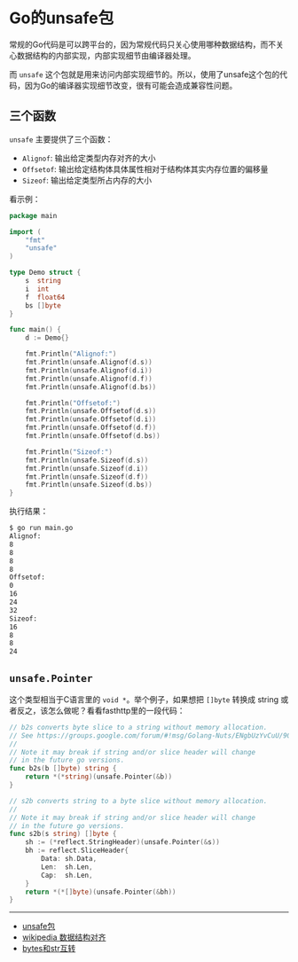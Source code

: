 # Go的unsafe包

常规的Go代码是可以跨平台的，因为常规代码只关心使用哪种数据结构，而不关心数据结构的内部实现，内部实现细节由编译器处理。

而 `unsafe` 这个包就是用来访问内部实现细节的。所以，使用了unsafe这个包的代码，因为Go的编译器实现细节改变，很有可能会造成兼容性问题。

## 三个函数

`unsafe` 主要提供了三个函数：

- `Alignof`: 输出给定类型内存对齐的大小
- `Offsetof`: 输出给定结构体具体属性相对于结构体其实内存位置的偏移量
- `Sizeof`: 输出给定类型所占内存的大小

看示例：

```go
package main

import (
	"fmt"
	"unsafe"
)

type Demo struct {
	s  string
	i  int
	f  float64
	bs []byte
}

func main() {
	d := Demo{}

	fmt.Println("Alignof:")
	fmt.Println(unsafe.Alignof(d.s))
	fmt.Println(unsafe.Alignof(d.i))
	fmt.Println(unsafe.Alignof(d.f))
	fmt.Println(unsafe.Alignof(d.bs))

	fmt.Println("Offsetof:")
	fmt.Println(unsafe.Offsetof(d.s))
	fmt.Println(unsafe.Offsetof(d.i))
	fmt.Println(unsafe.Offsetof(d.f))
	fmt.Println(unsafe.Offsetof(d.bs))

	fmt.Println("Sizeof:")
	fmt.Println(unsafe.Sizeof(d.s))
	fmt.Println(unsafe.Sizeof(d.i))
	fmt.Println(unsafe.Sizeof(d.f))
	fmt.Println(unsafe.Sizeof(d.bs))
}
```

执行结果：

```bash
$ go run main.go
Alignof:
8
8
8
8
Offsetof:
0
16
24
32
Sizeof:
16
8
8
24
```

## `unsafe.Pointer`

这个类型相当于C语言里的 `void *`。举个例子，如果想把 `[]byte` 转换成 string 或者反之，该怎么做呢？看看fasthttp里的一段代码：

```go
// b2s converts byte slice to a string without memory allocation.
// See https://groups.google.com/forum/#!msg/Golang-Nuts/ENgbUzYvCuU/90yGx7GUAgAJ .
//
// Note it may break if string and/or slice header will change
// in the future go versions.
func b2s(b []byte) string {
	return *(*string)(unsafe.Pointer(&b))
}

// s2b converts string to a byte slice without memory allocation.
//
// Note it may break if string and/or slice header will change
// in the future go versions.
func s2b(s string) []byte {
	sh := (*reflect.StringHeader)(unsafe.Pointer(&s))
	bh := reflect.SliceHeader{
		Data: sh.Data,
		Len:  sh.Len,
		Cap:  sh.Len,
	}
	return *(*[]byte)(unsafe.Pointer(&bh))
}
```

------

- [unsafe包](https://golang.org/pkg/unsafe/)
- [wikipedia 数据结构对齐](https://en.wikipedia.org/wiki/Data_structure_alignment)
- [bytes和str互转](https://github.com/valyala/fasthttp/blob/fcaab424cac756cafb79fb3c08b5a1bc6b7d63e7/bytesconv.go#L378:6)
